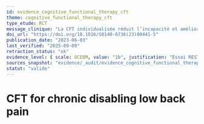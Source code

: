```yaml
---
id: evidence_cognitive_functional_therapy_cft
theme: cognitive_functional_therapy_cft
type_etude: RCT
message_clinique: "La CFT individualisée réduit l’incapacité et améliore la qualité de vie avec une dose faible (≤8 séances) et une bonne efficience."
doi_url: "https://doi.org/10.1016/S0140-6736(23)00441-5"
publication_date: "2023-06-03"
last_verified: "2025-09-09"
retraction_status: "ok"
evidence_level: { scale: OCEBM, value: "1b", justification: "Essai RESTORE, phase 3, multicentrique" }
sources_snapshot: "evidence/_audit/evidence_cognitive_functional_therapy_cft.json"
statut: "valide"
---
```


# CFT for chronic disabling low back pain
